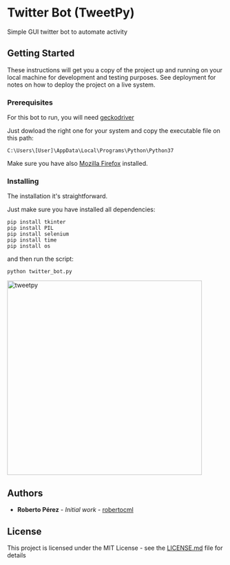 # Twitter Bot (TweetPy)

Simple GUI twitter bot to automate activity

## Getting Started

These instructions will get you a copy of the project up and running on your local machine for development and testing purposes. See deployment for notes on how to deploy the project on a live system.

### Prerequisites
For this bot to run, you will need  [geckodriver](https://github.com/mozilla/geckodriver/releases)

Just dowload the right one for your system and copy the executable file on this path:

```
C:\Users\[User]\AppData\Local\Programs\Python\Python37
```

Make sure you have also [Mozilla Firefox](https://www.mozilla.org/firefox/new/) installed.

### Installing

The installation it's straightforward.

Just make sure you have installed all dependencies:

```
pip install tkinter
pip install PIL
pip install selenium
pip install time
pip install os
```

and then run the script:

```
python twitter_bot.py
```


<img width="452" alt="tweetpy" src="https://user-images.githubusercontent.com/12022308/69894922-58d29900-12ec-11ea-9251-93b142cb9c95.PNG">
  
  

## Authors

* **Roberto Pérez** - *Initial work* - [robertocml](https://github.com/robertocml)


## License

This project is licensed under the MIT License - see the [LICENSE.md](LICENSE.md) file for details
